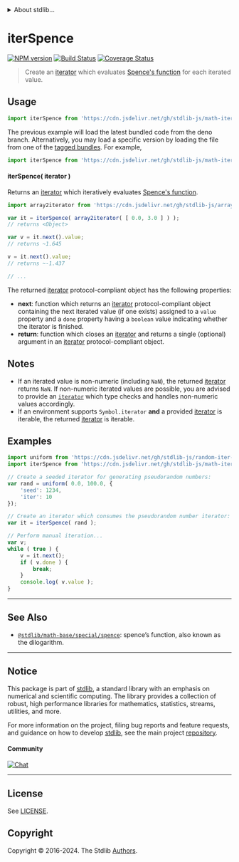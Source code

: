<!--

@license Apache-2.0

Copyright (c) 2020 The Stdlib Authors.

Licensed under the Apache License, Version 2.0 (the "License");
you may not use this file except in compliance with the License.
You may obtain a copy of the License at

   http://www.apache.org/licenses/LICENSE-2.0

Unless required by applicable law or agreed to in writing, software
distributed under the License is distributed on an "AS IS" BASIS,
WITHOUT WARRANTIES OR CONDITIONS OF ANY KIND, either express or implied.
See the License for the specific language governing permissions and
limitations under the License.

-->


<details>
  <summary>
    About stdlib...
  </summary>
  <p>We believe in a future in which the web is a preferred environment for numerical computation. To help realize this future, we've built stdlib. stdlib is a standard library, with an emphasis on numerical and scientific computation, written in JavaScript (and C) for execution in browsers and in Node.js.</p>
  <p>The library is fully decomposable, being architected in such a way that you can swap out and mix and match APIs and functionality to cater to your exact preferences and use cases.</p>
  <p>When you use stdlib, you can be absolutely certain that you are using the most thorough, rigorous, well-written, studied, documented, tested, measured, and high-quality code out there.</p>
  <p>To join us in bringing numerical computing to the web, get started by checking us out on <a href="https://github.com/stdlib-js/stdlib">GitHub</a>, and please consider <a href="https://opencollective.com/stdlib">financially supporting stdlib</a>. We greatly appreciate your continued support!</p>
</details>

# iterSpence

[![NPM version][npm-image]][npm-url] [![Build Status][test-image]][test-url] [![Coverage Status][coverage-image]][coverage-url] <!-- [![dependencies][dependencies-image]][dependencies-url] -->

> Create an [iterator][mdn-iterator-protocol] which evaluates [Spence's function][@stdlib/math/base/special/spence] for each iterated value.

<!-- Section to include introductory text. Make sure to keep an empty line after the intro `section` element and another before the `/section` close. -->

<section class="intro">

</section>

<!-- /.intro -->

<!-- Package usage documentation. -->



<section class="usage">

## Usage

```javascript
import iterSpence from 'https://cdn.jsdelivr.net/gh/stdlib-js/math-iter-special-spence@deno/mod.js';
```
The previous example will load the latest bundled code from the deno branch. Alternatively, you may load a specific version by loading the file from one of the [tagged bundles](https://github.com/stdlib-js/math-iter-special-spence/tags). For example,

```javascript
import iterSpence from 'https://cdn.jsdelivr.net/gh/stdlib-js/math-iter-special-spence@v0.2.1-deno/mod.js';
```

#### iterSpence( iterator )

Returns an [iterator][mdn-iterator-protocol] which iteratively evaluates [Spence's function][@stdlib/math/base/special/spence].

```javascript
import array2iterator from 'https://cdn.jsdelivr.net/gh/stdlib-js/array-to-iterator@deno/mod.js';

var it = iterSpence( array2iterator( [ 0.0, 3.0 ] ) );
// returns <Object>

var v = it.next().value;
// returns ~1.645

v = it.next().value;
// returns ~-1.437

// ...
```

The returned [iterator][mdn-iterator-protocol] protocol-compliant object has the following properties:

-   **next**: function which returns an [iterator][mdn-iterator-protocol] protocol-compliant object containing the next iterated value (if one exists) assigned to a `value` property and a `done` property having a `boolean` value indicating whether the iterator is finished.
-   **return**: function which closes an [iterator][mdn-iterator-protocol] and returns a single (optional) argument in an [iterator][mdn-iterator-protocol] protocol-compliant object.

</section>

<!-- /.usage -->

<!-- Package usage notes. Make sure to keep an empty line after the `section` element and another before the `/section` close. -->

<section class="notes">

## Notes

-   If an iterated value is non-numeric (including `NaN`), the returned [iterator][mdn-iterator-protocol] returns `NaN`. If non-numeric iterated values are possible, you are advised to provide an [`iterator`][mdn-iterator-protocol] which type checks and handles non-numeric values accordingly.
-   If an environment supports `Symbol.iterator` **and** a provided [iterator][mdn-iterator-protocol] is iterable, the returned [iterator][mdn-iterator-protocol] is iterable.

</section>

<!-- /.notes -->

<!-- Package usage examples. -->

<section class="examples">

## Examples

<!-- eslint no-undef: "error" -->

```javascript
import uniform from 'https://cdn.jsdelivr.net/gh/stdlib-js/random-iter-uniform@deno/mod.js';
import iterSpence from 'https://cdn.jsdelivr.net/gh/stdlib-js/math-iter-special-spence@deno/mod.js';

// Create a seeded iterator for generating pseudorandom numbers:
var rand = uniform( 0.0, 100.0, {
    'seed': 1234,
    'iter': 10
});

// Create an iterator which consumes the pseudorandom number iterator:
var it = iterSpence( rand );

// Perform manual iteration...
var v;
while ( true ) {
    v = it.next();
    if ( v.done ) {
        break;
    }
    console.log( v.value );
}
```

</section>

<!-- /.examples -->

<!-- Section to include cited references. If references are included, add a horizontal rule *before* the section. Make sure to keep an empty line after the `section` element and another before the `/section` close. -->

<section class="references">

</section>

<!-- /.references -->

<!-- Section for related `stdlib` packages. Do not manually edit this section, as it is automatically populated. -->

<section class="related">

* * *

## See Also

-   <span class="package-name">[`@stdlib/math-base/special/spence`][@stdlib/math/base/special/spence]</span><span class="delimiter">: </span><span class="description">spence’s function, also known as the dilogarithm.</span>

</section>

<!-- /.related -->

<!-- Section for all links. Make sure to keep an empty line after the `section` element and another before the `/section` close. -->


<section class="main-repo" >

* * *

## Notice

This package is part of [stdlib][stdlib], a standard library with an emphasis on numerical and scientific computing. The library provides a collection of robust, high performance libraries for mathematics, statistics, streams, utilities, and more.

For more information on the project, filing bug reports and feature requests, and guidance on how to develop [stdlib][stdlib], see the main project [repository][stdlib].

#### Community

[![Chat][chat-image]][chat-url]

---

## License

See [LICENSE][stdlib-license].


## Copyright

Copyright &copy; 2016-2024. The Stdlib [Authors][stdlib-authors].

</section>

<!-- /.stdlib -->

<!-- Section for all links. Make sure to keep an empty line after the `section` element and another before the `/section` close. -->

<section class="links">

[npm-image]: http://img.shields.io/npm/v/@stdlib/math-iter-special-spence.svg
[npm-url]: https://npmjs.org/package/@stdlib/math-iter-special-spence

[test-image]: https://github.com/stdlib-js/math-iter-special-spence/actions/workflows/test.yml/badge.svg?branch=v0.2.1
[test-url]: https://github.com/stdlib-js/math-iter-special-spence/actions/workflows/test.yml?query=branch:v0.2.1

[coverage-image]: https://img.shields.io/codecov/c/github/stdlib-js/math-iter-special-spence/main.svg
[coverage-url]: https://codecov.io/github/stdlib-js/math-iter-special-spence?branch=main

<!--

[dependencies-image]: https://img.shields.io/david/stdlib-js/math-iter-special-spence.svg
[dependencies-url]: https://david-dm.org/stdlib-js/math-iter-special-spence/main

-->

[chat-image]: https://img.shields.io/gitter/room/stdlib-js/stdlib.svg
[chat-url]: https://app.gitter.im/#/room/#stdlib-js_stdlib:gitter.im

[stdlib]: https://github.com/stdlib-js/stdlib

[stdlib-authors]: https://github.com/stdlib-js/stdlib/graphs/contributors

[umd]: https://github.com/umdjs/umd
[es-module]: https://developer.mozilla.org/en-US/docs/Web/JavaScript/Guide/Modules

[deno-url]: https://github.com/stdlib-js/math-iter-special-spence/tree/deno
[deno-readme]: https://github.com/stdlib-js/math-iter-special-spence/blob/deno/README.md
[umd-url]: https://github.com/stdlib-js/math-iter-special-spence/tree/umd
[umd-readme]: https://github.com/stdlib-js/math-iter-special-spence/blob/umd/README.md
[esm-url]: https://github.com/stdlib-js/math-iter-special-spence/tree/esm
[esm-readme]: https://github.com/stdlib-js/math-iter-special-spence/blob/esm/README.md
[branches-url]: https://github.com/stdlib-js/math-iter-special-spence/blob/main/branches.md

[stdlib-license]: https://raw.githubusercontent.com/stdlib-js/math-iter-special-spence/main/LICENSE

[mdn-iterator-protocol]: https://developer.mozilla.org/en-US/docs/Web/JavaScript/Reference/Iteration_protocols#The_iterator_protocol

<!-- <related-links> -->

[@stdlib/math/base/special/spence]: https://github.com/stdlib-js/math-base-special-spence/tree/deno

<!-- </related-links> -->

</section>

<!-- /.links -->
